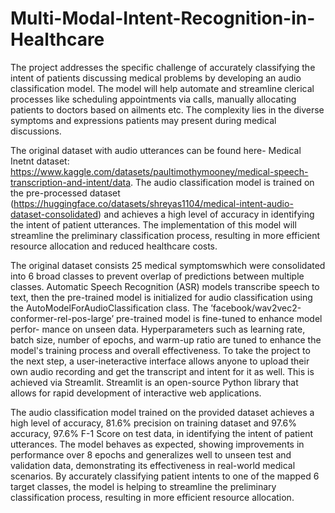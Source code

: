 # Multi-Modal-Intent-Recognition-in-Healthcare
The project addresses the specific challenge of accurately classifying the intent of patients discussing medical problems by developing an audio classification model. The model will help automate and streamline clerical processes like scheduling appointments via calls, manually allocating patients to doctors based on ailments etc. The complexity lies in the diverse symptoms and expressions patients may present during medical discussions.

The original dataset with audio utterances can be found here- Medical Inetnt dataset: https://www.kaggle.com/datasets/paultimothymooney/medical-speech-transcription-and-intent/data. The audio classification model is trained on the pre-processed dataset (https://huggingface.co/datasets/shreyas1104/medical-intent-audio-dataset-consolidated) and achieves a high level of accuracy in identifying the intent of patient utterances. The implementation of this model will streamline the preliminary classification process, resulting in more efficient resource allocation and reduced healthcare costs.

The original dataset consists 25 medical symptomswhich were consolidated into 6 broad classes to prevent overlap of predictions between multiple classes. Automatic Speech Recognition (ASR) models transcribe speech to text, then the pre-trained model is initialized for audio classification using the AutoModelForAudioClassification class. The ’facebook/wav2vec2-conformer-rel-pos-large’ pre-trained model is fine-tuned to enhance model perfor- mance on unseen data. Hyperparameters such as learning rate, batch size, number of epochs, and warm-up ratio are tuned to enhance the model's training process and overall effectiveness. To take the project to the next step, a user-ineteractive interface allows anyone to upload their own audio recording and get the transcript and intent for it as well. This is achieved via Streamlit. Streamlit is an open-source Python library that allows for rapid development of interactive web applications.

The audio classification model trained on the provided dataset achieves a high level of accuracy, 81.6\% precision on training dataset and 97.6\% accuracy, 97.6\% F-1 Score on test data, in identifying the intent of patient utterances. The model behaves as expected, showing improvements in performance over 8 epochs and generalizes well to unseen test and validation data, demonstrating its effectiveness in real-world medical scenarios. By accurately classifying patient intents to one of the mapped 6 target classes, the model is helping to streamline the preliminary classification process, resulting in more efficient resource allocation.
